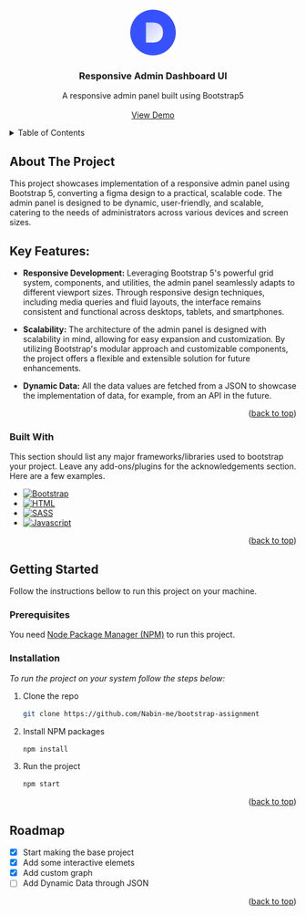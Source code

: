 <a name="readme-top"></a>


<!-- PROJECT LOGO -->
<br />
<div align="center">
  <a href="https://github.com/Nabin-me/bootstrap-assignment">
    <img src="src/assets/images/logo.png" alt="Logo" width="80" height="80">
  </a>

  <h3 align="center">Responsive Admin Dashboard UI</h3>

  <p align="center">
    A responsive admin panel built using Bootstrap5
    <br />
    <br />
    <a href="https://bootstrap-assignment-tau.vercel.app/">View Demo</a>
  </p>
</div>

<!-- TABLE OF CONTENTS -->
<details>
  <summary>Table of Contents</summary>
  <ol>
    <li>
      <a href="#about-the-project">About The Project</a>
      <ul>
        <li><a href="#built-with">Built With</a></li>
      </ul>
    </li>
    <li>
      <a href="#getting-started">Getting Started</a>
      <ul>
        <li><a href="#prerequisites">Prerequisites</a></li>
        <li><a href="#installation">Installation</a></li>
      </ul>
    </li>
    <li><a href="#usage">Usage</a></li>
    <li><a href="#roadmap">Roadmap</a></li>

  </ol>
</details>

<!-- ABOUT THE PROJECT -->

## About The Project

This project showcases implementation of a responsive admin panel using Bootstrap 5, converting a figma design to a practical, scalable code. The admin panel is designed to be dynamic, user-friendly, and scalable, catering to the needs of administrators across various devices and screen sizes.

## Key Features:

- **Responsive Development:** Leveraging Bootstrap 5's powerful grid system, components, and utilities, the admin panel seamlessly adapts to different viewport sizes. Through responsive design techniques, including media queries and fluid layouts, the interface remains consistent and functional across desktops, tablets, and smartphones.

- **Scalability:** The architecture of the admin panel is designed with scalability in mind, allowing for easy expansion and customization. By utilizing Bootstrap's modular approach and customizable components, the project offers a flexible and extensible solution for future enhancements.

- **Dynamic Data:** All the data values are fetched from a JSON to showcase the implementation of data, for example, from an API in the future.




<p align="right">(<a href="#readme-top">back to top</a>)</p>

### Built With

This section should list any major frameworks/libraries used to bootstrap your project. Leave any add-ons/plugins for the acknowledgements section. Here are a few examples.


- [![Bootstrap][Bootstrap.com]][Bootstrap-url]
- [![HTML][Html]][Html-url]
- [![SASS][Sass]][Sass-url]
- [![Javascript][javascript]][Js-url]


<p align="right">(<a href="#readme-top">back to top</a>)</p>

<!-- GETTING STARTED -->

## Getting Started

Follow the instructions bellow to run this project on your machine.

### Prerequisites

You need  [Node Package Manager (NPM)](https://nodejs.org/en/download) to run this project.




### Installation

_To run the project on your system follow the steps below:_


1. Clone the repo
   ```sh
   git clone https://github.com/Nabin-me/bootstrap-assignment
   ```
2. Install NPM packages
   ```sh
   npm install
   ```
4. Run the project
   ```sh
   npm start
   ```

<p align="right">(<a href="#readme-top">back to top</a>)</p>

<!-- ROADMAP -->

## Roadmap

- [x] Start making the base project 
- [x] Add some interactive elemets
- [x] Add custom graph
- [ ] Add Dynamic Data through JSON

<p align="right">(<a href="#readme-top">back to top</a>)</p>




[Bootstrap.com]: https://img.shields.io/badge/-Bootstrap-563D7C?logo=bootstrap&logoColor=white&style=for-the-badge
[Bootstrap-url]: https://getbootstrap.com
[Html]: https://img.shields.io/badge/-html-e55028?logo=html5&logoColor=white&style=for-the-badge
[Html-url]: https://www.w3schools.com/html/
[javascript]: https://img.shields.io/badge/-javascript-F7DF1E?logo=javascript&logoColor=white&style=for-the-badge
[Js-url]: https://www.javascript.com/
[Sass]: https://img.shields.io/badge/-Scss-CC6699?logo=sass&logoColor=white&style=for-the-badge
[Sass-url]: https://sass-lang.com/

